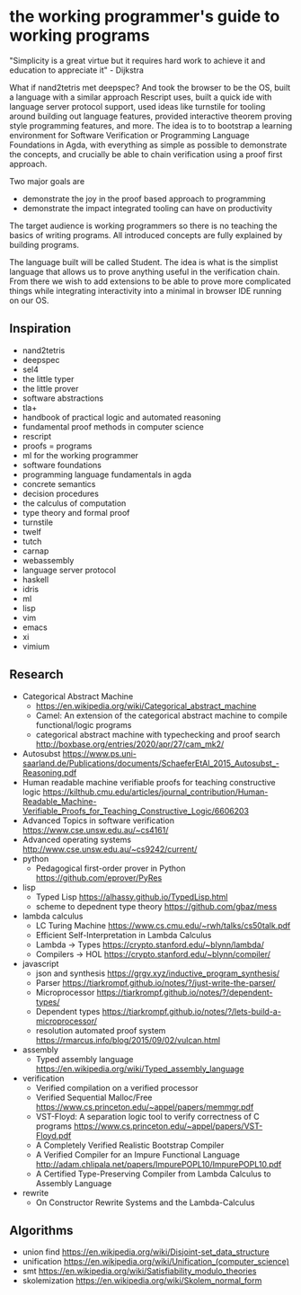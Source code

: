 # the working programmer's guide to working programs

"Simplicity is a great virtue but it requires hard work to achieve it and education to appreciate it" - Dijkstra

What if nand2tetris met deepspec? And took the browser to be the OS, built a language with a similar approach Rescript uses, built a quick ide with language server protocol support, used ideas like turnstile for tooling around building out language features, provided interactive theorem proving style programming features, and more. The idea is to to bootstrap a learning environment for Software Verification or Programming Language Foundations in Agda, with everything as simple as possible to demonstrate the concepts, and crucially be able to chain verification using a proof first approach.

Two major goals are

* demonstrate the joy in the proof based approach to programming
* demonstrate the impact integrated tooling can have on productivity

The target audience is working programmers so there is no teaching the basics of writing programs. All introduced concepts are fully explained by building programs.

The language built will be called Student. The idea is what is the simplist language that allows us to prove anything useful in the verification chain. From there we wish to add extensions to be able to prove more complicated things while integrating interactivity into a minimal in browser IDE running on our OS.

## Inspiration

* nand2tetris
* deepspec 
* sel4
* the little typer
* the little prover
* software abstractions
* tla+
* handbook of practical logic and automated reasoning
* fundamental proof methods in computer science
* rescript
* proofs = programs
* ml for the working programmer
* software foundations
* programming language fundamentals in agda
* concrete semantics
* decision procedures
* the calculus of computation
* type theory and formal proof
* turnstile
* twelf
* tutch
* carnap
* webassembly
* language server protocol
* haskell
* idris
* ml
* lisp
* vim
* emacs
* xi
* vimium

## Research

* Categorical Abstract Machine
  * https://en.wikipedia.org/wiki/Categorical_abstract_machine
  * Camel: An extension of the categorical abstract machine to compile functional/logic programs
  * categorical abstract machine with typechecking and proof search http://boxbase.org/entries/2020/apr/27/cam_mk2/
* Autosubst https://www.ps.uni-saarland.de/Publications/documents/SchaeferEtAl_2015_Autosubst_-Reasoning.pdf
* Human readable machine verifiable proofs for teaching constructive logic https://kilthub.cmu.edu/articles/journal_contribution/Human-Readable_Machine-Verifiable_Proofs_for_Teaching_Constructive_Logic/6606203
* Advanced Topics in software verification https://www.cse.unsw.edu.au/~cs4161/
* Advanced operating systems http://www.cse.unsw.edu.au/~cs9242/current/
* python
  * Pedagogical first-order prover in Python https://github.com/eprover/PyRes
* lisp
  * Typed Lisp https://alhassy.github.io/TypedLisp.html
  * scheme to depednent type theory https://github.com/gbaz/mess
* lambda calculus
  * LC Turing Machine https://www.cs.cmu.edu/~rwh/talks/cs50talk.pdf
  * Efficient Self-Interpretation in Lambda Calculus
  * Lambda -> Types https://crypto.stanford.edu/~blynn/lambda/
  * Compilers -> HOL https://crypto.stanford.edu/~blynn/compiler/
* javascript
  * json and synthesis https://grgv.xyz/inductive_program_synthesis/
  * Parser https://tiarkrompf.github.io/notes/?/just-write-the-parser/ 
  * Microprocessor https://tiarkrompf.github.io/notes/?/dependent-types/
  * Dependent types https://tiarkrompf.github.io/notes/?/lets-build-a-microprocessor/ 
  * resolution automated proof system https://rmarcus.info/blog/2015/09/02/vulcan.html
* assembly
  * Typed assembly language https://en.wikipedia.org/wiki/Typed_assembly_language
* verification
  * Verified compilation on a verified processor
  * Verified Sequential Malloc/Free https://www.cs.princeton.edu/~appel/papers/memmgr.pdf
  * VST-Floyd: A separation logic tool to verify correctness of C programs https://www.cs.princeton.edu/~appel/papers/VST-Floyd.pdf
  * A Completely Verified Realistic Bootstrap Compiler
  * A Verified Compiler for an Impure Functional Language http://adam.chlipala.net/papers/ImpurePOPL10/ImpurePOPL10.pdf
  * A Certified Type-Preserving Compiler from Lambda Calculus to Assembly Language
* rewrite
  * On Constructor Rewrite Systems and the Lambda-Calculus
  
## Algorithms

* union find https://en.wikipedia.org/wiki/Disjoint-set_data_structure
* unification https://en.wikipedia.org/wiki/Unification_(computer_science)
* smt https://en.wikipedia.org/wiki/Satisfiability_modulo_theories
* skolemization https://en.wikipedia.org/wiki/Skolem_normal_form
